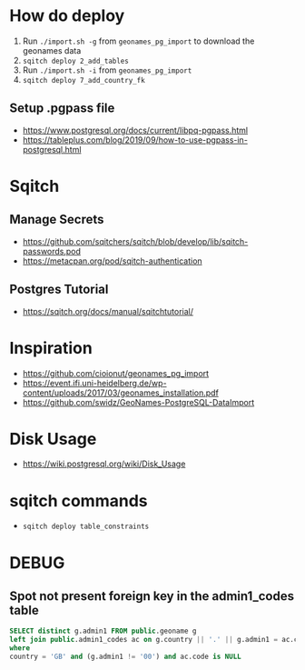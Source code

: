 # How do deploy
1. Run `./import.sh -g` from `geonames_pg_import` to download the geonames data
2. `sqitch deploy 2_add_tables`
3. Run `./import.sh -i` from `geonames_pg_import`
4. `sqitch deploy 7_add_country_fk`


## Setup .pgpass file
- https://www.postgresql.org/docs/current/libpq-pgpass.html
- https://tableplus.com/blog/2019/09/how-to-use-pgpass-in-postgresql.html

# Sqitch

## Manage Secrets
- https://github.com/sqitchers/sqitch/blob/develop/lib/sqitch-passwords.pod
- https://metacpan.org/pod/sqitch-authentication

## Postgres Tutorial
- https://sqitch.org/docs/manual/sqitchtutorial/

# Inspiration
- https://github.com/cioionut/geonames_pg_import
- https://event.ifi.uni-heidelberg.de/wp-content/uploads/2017/03/geonames_installation.pdf
- https://github.com/swidz/GeoNames-PostgreSQL-DataImport

# Disk Usage
- https://wiki.postgresql.org/wiki/Disk_Usage

# sqitch commands
- `sqitch deploy table_constraints`


# DEBUG
## Spot not present foreign key in the admin1_codes table
```sql
SELECT distinct g.admin1 FROM public.geoname g
left join public.admin1_codes ac on g.country || '.' || g.admin1 = ac.code
where 
country = 'GB' and (g.admin1 != '00') and ac.code is NULL
```